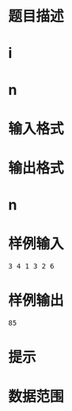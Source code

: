 

# 题目描述



# i



# n



# 输入格式



# 输出格式



# n



# 样例输入


<pre>3 4 1 3 2 6</pre>

# 样例输出


<pre>85</pre>

# 提示



# 数据范围


<p>
<img src="/upload/image/20130822/20130822074818_34210.png" alt=""/> 
</p>
